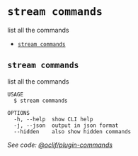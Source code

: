`stream commands`
=================

list all the commands

* [`stream commands`](#stream-commands)

## `stream commands`

list all the commands

```
USAGE
  $ stream commands

OPTIONS
  -h, --help  show CLI help
  -j, --json  output in json format
  --hidden    also show hidden commands
```

_See code: [@oclif/plugin-commands](https://github.com/oclif/plugin-commands/blob/v1.2.3/src/commands/commands.ts)_
